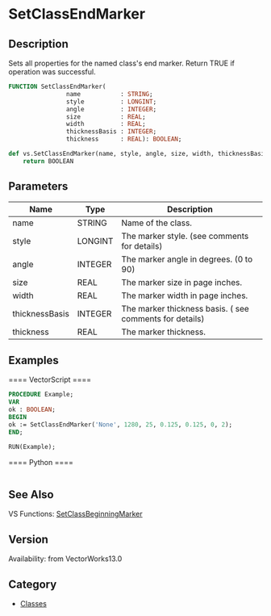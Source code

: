 # SetClassEndMarker

## Description
Sets all properties for the named class's end marker. Return TRUE if operation was successful.

```pascal
FUNCTION SetClassEndMarker(
				name           : STRING;
				style          : LONGINT;
				angle          : INTEGER;
				size           : REAL;
				width          : REAL;
				thicknessBasis : INTEGER;
				thickness      : REAL): BOOLEAN;
```

```python
def vs.SetClassEndMarker(name, style, angle, size, width, thicknessBasis, thickness):
    return BOOLEAN
```

## Parameters
|Name|Type|Description|
|---|---|---|
|name|STRING|Name of the class.|
|style|LONGINT|The marker style. (see comments for details)|
|angle|INTEGER|The marker angle in degrees. (0 to 90)|
|size|REAL|The marker size in page inches.|
|width|REAL|The marker width in page inches.|
|thicknessBasis|INTEGER|The marker thickness basis. ( see comments for details)|
|thickness|REAL|The marker thickness.|

## Examples
==== VectorScript ====
```pascal
PROCEDURE Example;
VAR
ok : BOOLEAN;
BEGIN
ok := SetClassEndMarker('None', 1280, 25, 0.125, 0.125, 0, 2);
END;

RUN(Example);
```
==== Python ====
```python

```

## See Also
VS Functions:
[SetClassBeginningMarker](SetClassBeginningMarker.md)

## Version
Availability: from VectorWorks13.0

## Category
* [Classes](../Categories/Classes.md)

